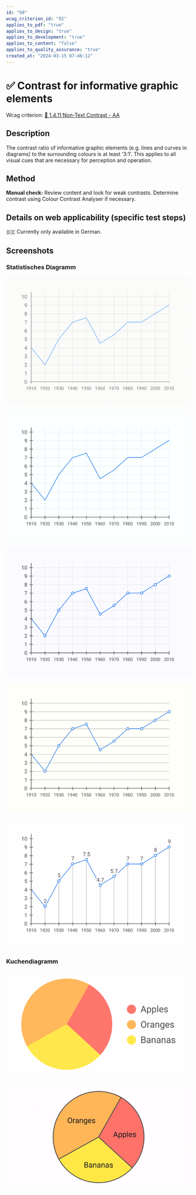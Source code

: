 ```yaml
---
id: "60"
wcag_criterion_id: "92"
applies_to_pdf: "true"
applies_to_design: "true"
applies_to_development: "true"
applies_to_content: "false"
applies_to_quality_assurance: "true"
created_at: "2024-03-15 07:46:12"
---
```


# ✅ Contrast for informative graphic elements

Wcag criterion: [📜 1.4.11 Non-Text Contrast - AA](..)

## Description

The contrast ratio of informative graphic elements (e.g. lines and curves in diagrams) to the surrounding colours is at least ‘3:1’. This applies to all visual cues that are necessary for perception and operation.

## Method

**Manual check:** Review content and look for weak contrasts. Determine contrast using Colour Contrast Analyser if necessary.

## Details on web applicability (specific test steps)

🇩🇪 Currently only available in German.

## Screenshots

### Statistisches Diagramm

![Kontrastarmes Diagramm](images/kontrastarmes-diagramm.png)

![Besser erkennbares Diagramm](images/besser-erkennbares-diagramm.png)

![Zusätzliche Punkte bei Diagramm](images/zustzliche-punkte-bei-diagramm.png)

![Zusätzliche horizontale Linien bei Diagramm](images/zustzliche-horizontale-linien-bei-diagramm.png)

![Zusätzliche Zahlenwerte bei Diagramm](images/zustzliche-zahlenwerte-bei-diagramm.png)

### Kuchendiagramm

![Kontrastarmes Kuchendiagramm](images/kontrastarmes-kuchendiagramm.png)

![Gut erkennbares Kuchendiagramm](images/gut-erkennbares-kuchendiagramm.png)
